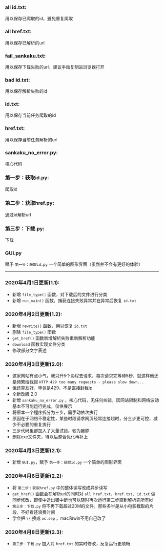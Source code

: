 ### all id.txt:
用以保存已爬取的id，避免重复爬取

### all href.txt:
用以保存已解析的url

### fail_sankaku.txt:
用以保存下载失败的url，建议手动复制进浏览器打开

### bad id.txt:
用以保存解析失败的id

### id.txt:
用以保存当前任务爬取的id

### href.txt:
用以保存当前任务解析的url

### sankaku_no_error.py:
核心代码

### 第一步：获取id.py:
爬取id

### 第二步：获取href.py:
通过id解析url

### 第三步：下载.py:
下载

### GUI.py
赋予 ```第一步：获取id.py``` 一个简单的图形界面（虽然并不会有更好的体验）

- - - -

### 2020年4月1日更新(1.1):
- 新增 ```file_type()``` 函数，对下载后的文件进行分类
- 新增 ```run_main()``` 函数，捕获连接失败异常并在异常后恢复 ```id.txt```

### 2020年4月2日更新(1.2):
- 新增 ```rewrite()``` 函数，用以恢复 ```id.txt```
- 删除 ```file_type()``` 函数
- ```get_href()``` 函数新增解析失败重新解析功能
- ```download``` 函数实现文件分类
- 修改部分文字表述

### 2020年4月3日更新(2.0):
- 这家网站有点小气，我只开5个协程去请求，每次请求完等待5秒，就这样他还是频繁给我报 ```HTTP:429 too many requests - please slow down...```
- 但还算友好，毕竟是429，不是直接封我ip
- 全新改版 2.0
- 新增 ```sankaku_no_error.py``` ，核心代码，无任何纠错，因网站限制和网络波动基本不可能运行完成，仅供展示
- 将原本一个程序拆分为三步，需手动依次执行
- 原因在于网络不稳定性，某些时段请求网页经常连接超时，分三步更可控，减少不必要的重复执行
- 三步代码里都加入了大量试错，较为臃肿
- 删除exe文件夹，待以后整合优化再补上

### 2020年4月3日更新(2.1):
- 新增 ```GUI.py```，赋予 ```第一步：获取id.py``` 一个简单的图形界面

### 2020年4月6日更新(2.2):
- 将 ```第二步：获取href.py``` 中的整体读写改成异步读写
- ```get_href()``` 函数会在解析url的同时对 ```all href.txt```、```href.txt```、```id.txt``` 做同步修改，即使中途出错中断也可以随时再次运行第二步直到解析完所有id
- ```第三步：下载.py``` 将不再下载超过20M的文件，那些多半是从小电影截取的片段，不好看还浪费时间
- 学会把 ```\\``` 换成 ```os.sep``` ，mac和win不用自己改了

### 2020年4月8日更新(2.3):
- ```第三步：下载.py``` 加入对 ```href.txt``` 的实时修改，反复运行更顺畅